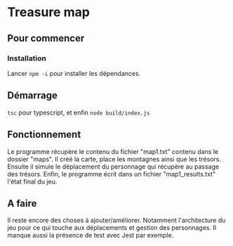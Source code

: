 # Treasure map


## Pour commencer


### Installation

Lancer ``npm -i`` pour installer les dépendances.


## Démarrage
``tsc`` pour typescript, et enfin ``node build/index.js``

## Fonctionnement

Le programme récupère le contenu du fichier "map1.txt" contenu dans le dossier "maps". Il créé la carte, place les montagnes ainsi que les trésors. Ensuite il simule le déplacement 
du personnage qui récupère au passage des trésors.
Enfin, le programme écrit dans un fichier "map1_results.txt" l'état final du jeu.

## A faire

Il reste encore des choses à ajouter/améliorer. Notamment l'architecture du jeu pour ce qui touche aux déplacements et gestion des personnages. Il manque aussi la présence de test
avec Jest par exemple.


